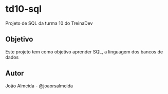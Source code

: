 # td10-sql
Projeto de SQL da turma 10 do TreinaDev

## Objetivo

Este projeto tem como objetivo aprender SQL, a linguagem dos bancos de dados


## Autor

João Almeida - @joaorsalmeida
